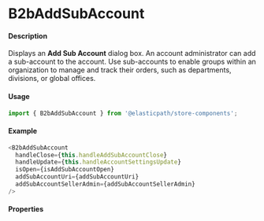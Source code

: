 # B2bAddSubAccount

#### Description

Displays an **Add Sub Account** dialog box. An account administrator can add a sub-account to the account. Use sub-accounts to enable groups within an organization to manage and track their orders, such as departments, divisions, or global offices.

#### Usage

```js
import { B2bAddSubAccount } from '@elasticpath/store-components';
```

#### Example

```js
<B2bAddSubAccount
  handleClose={this.handleAddSubAccountClose}
  handleUpdate={this.handleAccountSettingsUpdate}
  isOpen={isAddSubAccountOpen}
  addSubAccountUri={addSubAccountUri}
  addSubAccountSellerAdmin={addSubAccountSellerAdmin}
/>
```

#### Properties

<!-- PROPS -->
